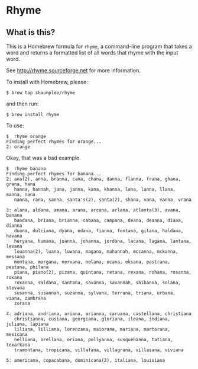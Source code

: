 # Rhyme

## What is this?

This is a Homebrew formula for `rhyme`, a command-line program that takes a word and returns a formatted list of all words that rhyme with the input word.

See http://rhyme.sourceforge.net for more information.

To install with Homebrew, please:

`$ brew tap shaunplee/rhyme`

and then run:

`$ brew install rhyme`

To use:

```shell
$  rhyme orange
Finding perfect rhymes for orange...
2: orange
```

Okay, that was a bad example.

```shell
$  rhyme banana
Finding perfect rhymes for banana...
2: ana(2), anna, branna, cana, chana, danna, flanna, frana, ghana, grana, hana
   hanna, hannah, jana, janna, kana, khanna, lana, lanna, llana, manna, nana
   nanna, rana, sanna, santa's(2), santa(2), shana, vana, vanna, vrana

3: alana, aldana, amana, arana, arcana, arlana, atlanta(3), avana, banana
   bandana, briana, brianna, cabana, campana, deana, deanna, diana, dianna
   duana, dulciana, dyana, edana, fianna, fontana, gitana, haldana, havana
   heryana, humana, joanna, johanna, jordana, lacana, lagana, lantana, levana
   louanna(2), luana, luwana, magana, mahannah, mccanna, mckanna, messana
   montana, morgana, nervana, nolana, ocana, oksana, pastrana, pestana, philana
   piana, piano(2), pizana, quintana, retana, rexana, rohana, rosanna, roxana
   roxanna, saldana, santana, savanna, savannah, shibanna, solana, stevana
   susanna, susannah, suzanna, sylvana, terrana, triana, urbana, viana, zambrana
   zorana

4: adriana, andriana, ariana, arianna, caruana, castellana, christiana
   christianna, cusiana, georgiana, gloriana, ileana, indiana, juliana, lapiana
   liliana, lilliana, lorenzana, maiorana, mariana, martorana, mexicana
   nelliana, orellana, oriana, pollyanna, susquehanna, tatiana, texarkana
   tramontana, tropicana, villafana, villagrana, villasana, viviana

5: americana, copacabana, dominicana(2), italiana, louisiana
```
